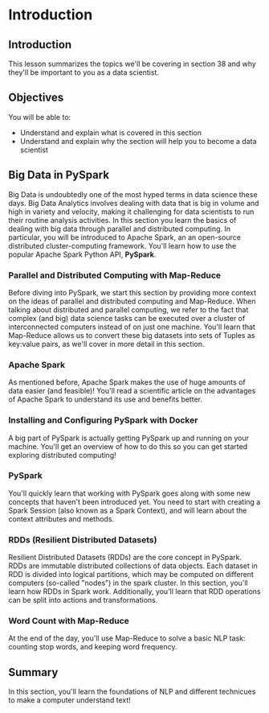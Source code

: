 
# Introduction

## Introduction
This lesson summarizes the topics we'll be covering in section 38 and why they'll be important to you as a data scientist.

## Objectives
You will be able to:
* Understand and explain what is covered in this section
* Understand and explain why the section will help you to become a data scientist

## Big Data in PySpark

Big Data is undoubtedly one of the most hyped terms in data science these days. Big Data Analytics involves dealing with data that is big in volume and high in variety and velocity, making it challenging for data scientists to run their routine analysis activities. In this section you learn the basics of dealing with big data through parallel and distributed computing. In particular, you will be introduced to Apache Spark, an an open-source distributed cluster-computing framework. You'll learn how to use the popular Apache Spark Python API, **PySpark**.

### Parallel and Distributed Computing with Map-Reduce

Before diving into PySpark, we start this section by providing more context on the ideas of parallel and distributed computing and Map-Reduce. When talking about distributed and parallel computing, we refer to the fact that complex (and big) data science tasks can be executed over a cluster of interconnected computers instead of on just one machine. You'll learn that Map-Reduce allows us to convert these big datasets into sets of Tuples as key:value pairs, as we'll cover in more detail in this section.


### Apache Spark

As mentioned before, Apache Spark makes the use of huge amounts of data easier (and feasible)! You'll read a scientific article on the advantages of Apache Spark to understand its use and benefits better.

### Installing and Configuring PySpark with Docker

A big part of PySpark is actually getting PySpark up and running on your machine. You'll get an overview of how to do this so you can get started exploring distributed computing!

### PySpark

You'll quickly learn that working with PySpark goes along with some new concepts that haven't been introduced yet. You need to start with creating a Spark Session (also known as a Spark Context), and will learn about the context attributes and methods. 


### RDDs (Resilient Distributed Datasets)
Resilient Distributed Datasets (RDDs) are the core concept in PySpark. RDDs are immutable distributed collections of data objects. Each dataset in RDD is divided into logical partitions, which may be computed on different computers (so-called "nodes") in the spark cluster. In this section, you'll learn how RDDs in Spark work. Additionally, you'll learn that RDD operations can be split into actions and transformations. 

### Word Count with Map-Reduce

At the end of the day, you'll use Map-Reduce to solve a basic NLP task: counting stop words, and keeping word frequency.

## Summary

In this section, you'll learn the foundations of NLP and different technicues to make a computer understand text!
